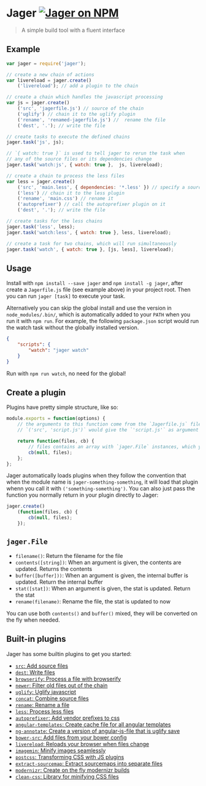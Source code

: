 # Jager [![Jager on NPM](http://img.shields.io/npm/v/jager.svg)](https://www.npmjs.com/package/jager)

> A simple build tool with a fluent interface

## Example
```js
var jager = require('jager');

// create a new chain of actions
var livereload = jager.create()
	('livereload'); // add a plugin to the chain

// create a chain which handles the javascript processing
var js = jager.create()
	('src', 'jagerfile.js') // source of the chain
	('uglify') // chain it to the uglify plugin
	('rename', 'renamed-jagerfile.js') //  rename the file
	('dest', '.'); // write the file

// create tasks to execute the defined chains
jager.task('js', js);

// `{ watch: true }` is used to tell jager to rerun the task when
// any of the source files or its dependencies change
jager.task('watch:js', { watch: true },  js, livereload);

// create a chain to process the less files
var less = jager.create()
	('src', 'main.less', { dependencies: '*.less' }) // specify a source file and a list of possible dependencies
	('less') // chain it to the less plugin
	('rename', 'main.css') // rename it
	('autoprefixer') // call the autoprefixer plugin on it
	('dest', '.'); // write the file

// create tasks for the less chains
jager.task('less', less);
jager.task('watch:less', { watch: true }, less, livereload);

// create a task for two chains, which will run simultaneously
jager.task('watch', { watch: true }, [js, less], livereload);
```

## Usage

Install with `npm install --save jager` and `npm install -g jager`, after create a `Jagerfile.js` file (see example above) in your project root. Then you can run `jager [task]` to execute your task.

Alternatively you can skip the global install and use the version in `node_modules/.bin/`, which is automatically added to your `PATH` when you run it with `npm run`. For example, the following `package.json` script would run the watch task without the globally installed version.

```json
{
	"scripts": {
		"watch": "jager watch"
	}
}
```

Run with `npm run watch`, no need for the global!

## Create a plugin

Plugins have pretty simple structure, like so:

```js
module.exports = function(options) {
	// the arguments to this function come from the `Jagerfile.js` file, for example:
	// `('src', 'script.js')` would give the `'script.js'` as argument

	return function(files, cb) {
		// files contains an array with `jager.File` instances, which you can manipulate
		cb(null, files);
	};
};
```

Jager automatically loads plugins when they follow the convention that when the module name is `jager-something-something`, it will load that plugin whenn you call it with `('something-something')`. You can also just pass the function you normally return in your plugin directly to Jager:

```js
jager.create()
	(function(files, cb) {
		cb(null, files);
	});
```

## `jager.File`

- `filename()`: Return the filename for the file
- `contents([string])`: When an argument is given, the contents are updated. Returns the contents
- `buffer([buffer]))`: When an argument is given, the internal buffer is updated. Return the internal buffer
- `stat([stat])`: When an argument is given, the stat is updated. Return the stat
- `rename(filename)`: Rename the file, the stat is updated to now

You can use both `contents()` and `buffer()` mixed, they will be converted on the fly when needed.

## Built-in plugins

Jager has some builtin plugins to get you started:

- [`src`: Add source files](https://github.com/jagerjs/jager/blob/master/plugins/jager-src.js)
- [`dest`: Write files](https://github.com/jagerjs/jager/blob/master/plugins/jager-dest.js)
- [`browserify`: Process a file with browserify](https://github.com/jagerjs/jager/blob/master/plugins/jager-browserify.js)
- [`newer`: Filter old files out of the chain](https://github.com/jagerjs/jager/blob/master/plugins/jager-newer.js)
- [`uglify`: Uglify javascript](https://github.com/jagerjs/jager/blob/master/plugins/jager-uglify.js)
- [`concat`: Combine source files](https://github.com/jagerjs/jager/blob/master/plugins/jager-concat.js)
- [`rename`: Rename a file](https://github.com/jagerjs/jager/blob/master/plugins/jager-rename.js)
- [`less`: Process less files](https://github.com/jagerjs/jager/blob/master/plugins/jager-less.js)
- [`autoprefixer`: Add vendor prefixes to css](https://github.com/jagerjs/jager/blob/master/plugins/jager-autoprefixer.js)
- [`angular-templates`: Create cache file for all angular templates](https://github.com/jagerjs/jager/blob/master/plugins/jager-angular-templates.js)
- [`ng-annotate`: Create a version of angular-js-file that is uglify save](https://github.com/jagerjs/jager/blob/master/plugins/jager-ng-annotate.js)
- [`bower-src`: Add files from your bower config](https://github.com/jagerjs/jager/blob/master/plugins/jager-bower-src.js)
- [`livereload`: Reloads your browser when files change](https://github.com/jagerjs/jager/blob/master/plugins/jager-livereload.js)
- [`imagemin`: Minify images seamlessly](https://github.com/jagerjs/jager/blob/master/plugins/jager-imagemin.js)
- [`postcss`: Transforming CSS with JS plugins](https://github.com/jagerjs/jager/blob/master/plugins/jager-postcss.js)
- [`extract-sourcemap`: Extract sourcemaps into separate files](https://github.com/jagerjs/jager/blob/master/plugins/jager-extract-sourcemap.js)
- [`modernizr`: Create on the fly modernizr builds](https://github.com/jagerjs/jager/blob/master/plugins/jager-modernizr.js)
- [`clean-css`: Library for minifying CSS files](https://github.com/jagerjs/jager/blob/master/plugins/jager-clean-css.js)
